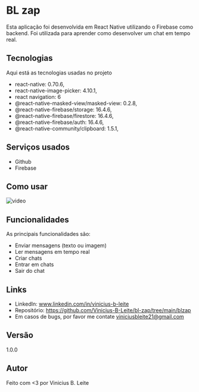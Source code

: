 # BL zap
Esta aplicação foi desenvolvida em React Native utilizando o Firebase como backend. Foi utilizada para aprender como desenvolver um chat em tempo real. 

## Tecnologias
>
Aqui está as tecnologias usadas no projeto

 - react-native: 0.70.6,
 - react-native-image-picker: 4.10.1,
 - react navigation: 6
 - @react-native-masked-view/masked-view: 0.2.8,
 - @react-native-firebase/storage: 16.4.6,
 - @react-native-firebase/firestore: 16.4.6,
 - @react-native-firebase/auth: 16.4.6,
 - @react-native-community/clipboard: 1.5.1,
 
 ## Serviços usados
  - Github
  - Firebase

## Como usar

  ![video](bl-zap/github/animacao.gif)

## Funcionalidades

As principais funcionalidades são:
 - Enviar mensagens (texto ou imagem)
 - Ler mensagens em tempo real
 - Criar chats
 - Entrar em chats
 - Sair do chat

## Links
 - LinkedIn:  www.linkedin.com/in/vinicius-b-leite
 - Repositório: https://github.com/Vinicius-B-Leite/bl-zap/tree/main/blzap
 - Em casos de bugs, por favor me contate
  viniciusbleite21@gmail.com

## Versão
 1.0.0

## Autor
Feito com <3 por Vinicius B. Leite
